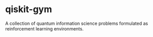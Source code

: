 # qiskit-gym

A collection of quantum information science problems formulated as reinforcement learning environments.
